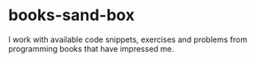 # books-sand-box
I work with available code snippets, exercises and problems from programming books that have impressed me.
